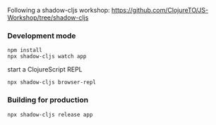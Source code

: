 Following a shadow-cljs workshop:
https://github.com/ClojureTO/JS-Workshop/tree/shadow-cljs

### Development mode
```
npm install
npx shadow-cljs watch app
```
start a ClojureScript REPL
```
npx shadow-cljs browser-repl
```
### Building for production

```
npx shadow-cljs release app
```
